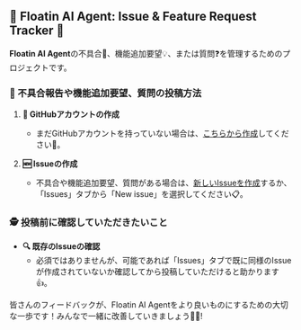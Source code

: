 ## 🌟 Floatin AI Agent: Issue & Feature Request Tracker 🌟

**Floatin AI Agent**の不具合🐛、機能追加要望💡、または質問❓を管理するためのプロジェクトです。

### 📝 不具合報告や機能追加要望、質問の投稿方法

1. **🔑 GitHubアカウントの作成**
   - まだGitHubアカウントを持っていない場合は、[こちらから作成](https://github.com/join)してください🌈。

2. **🆕 Issueの作成**
   - 不具合や機能追加要望、質問がある場合は、[新しいIssueを作成](https://github.com/0235-jp/floating-ai-agent-issue-tracker/issues/new)するか、「Issues」タブから「New issue」を選択してください📋。

### 🕵️ 投稿前に確認していただきたいこと
- **🔍 既存のIssueの確認**
   - 必須ではありませんが、可能であれば「Issues」タブで既に同様のIssueが作成されていないか確認してから投稿していただけると助かります👍。

皆さんのフィードバックが、Floatin AI Agentをより良いものにするための大切な一歩です！みんなで一緒に改善していきましょう🚀✨!
